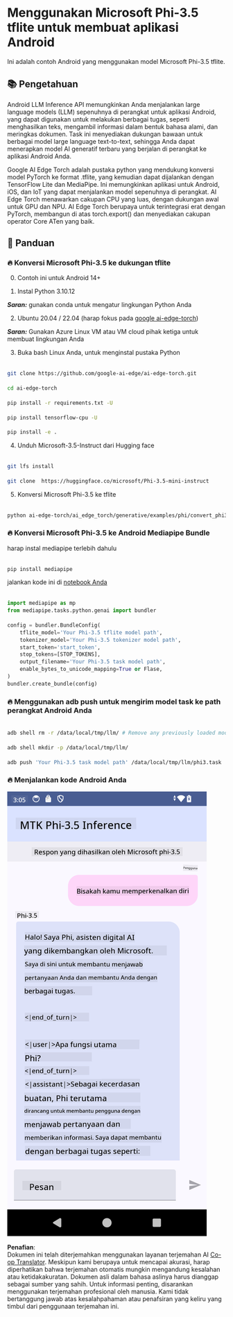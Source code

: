 <!--
CO_OP_TRANSLATOR_METADATA:
{
  "original_hash": "c4fe7f589d179be96a5577b0b8cba6aa",
  "translation_date": "2025-07-17T02:54:01+00:00",
  "source_file": "md/02.Application/01.TextAndChat/Phi3/UsingPhi35TFLiteCreateAndroidApp.md",
  "language_code": "id"
}
-->
# **Menggunakan Microsoft Phi-3.5 tflite untuk membuat aplikasi Android**

Ini adalah contoh Android yang menggunakan model Microsoft Phi-3.5 tflite.

## **📚 Pengetahuan**

Android LLM Inference API memungkinkan Anda menjalankan large language models (LLM) sepenuhnya di perangkat untuk aplikasi Android, yang dapat digunakan untuk melakukan berbagai tugas, seperti menghasilkan teks, mengambil informasi dalam bentuk bahasa alami, dan meringkas dokumen. Task ini menyediakan dukungan bawaan untuk berbagai model large language text-to-text, sehingga Anda dapat menerapkan model AI generatif terbaru yang berjalan di perangkat ke aplikasi Android Anda.

Google AI Edge Torch adalah pustaka python yang mendukung konversi model PyTorch ke format .tflite, yang kemudian dapat dijalankan dengan TensorFlow Lite dan MediaPipe. Ini memungkinkan aplikasi untuk Android, iOS, dan IoT yang dapat menjalankan model sepenuhnya di perangkat. AI Edge Torch menawarkan cakupan CPU yang luas, dengan dukungan awal untuk GPU dan NPU. AI Edge Torch berupaya untuk terintegrasi erat dengan PyTorch, membangun di atas torch.export() dan menyediakan cakupan operator Core ATen yang baik.

## **🪬 Panduan**

### **🔥 Konversi Microsoft Phi-3.5 ke dukungan tflite**

0. Contoh ini untuk Android 14+

1. Instal Python 3.10.12

***Saran:*** gunakan conda untuk mengatur lingkungan Python Anda

2. Ubuntu 20.04 / 22.04 (harap fokus pada [google ai-edge-torch](https://github.com/google-ai-edge/ai-edge-torch))

***Saran:*** Gunakan Azure Linux VM atau VM cloud pihak ketiga untuk membuat lingkungan Anda

3. Buka bash Linux Anda, untuk menginstal pustaka Python

```bash

git clone https://github.com/google-ai-edge/ai-edge-torch.git

cd ai-edge-torch

pip install -r requirements.txt -U 

pip install tensorflow-cpu -U

pip install -e .

```

4. Unduh Microsoft-3.5-Instruct dari Hugging face

```bash

git lfs install

git clone  https://huggingface.co/microsoft/Phi-3.5-mini-instruct

```

5. Konversi Microsoft Phi-3.5 ke tflite

```bash

python ai-edge-torch/ai_edge_torch/generative/examples/phi/convert_phi3_to_tflite.py --checkpoint_path  Your Microsoft Phi-3.5-mini-instruct path --tflite_path Your Microsoft Phi-3.5-mini-instruct tflite path  --prefill_seq_len 1024 --kv_cache_max_len 1280 --quantize True

```

### **🔥 Konversi Microsoft Phi-3.5 ke Android Mediapipe Bundle**

harap instal mediapipe terlebih dahulu

```bash

pip install mediapipe

```

jalankan kode ini di [notebook Anda](../../../../../../code/09.UpdateSamples/Aug/Android/convert/convert_phi.ipynb)

```python

import mediapipe as mp
from mediapipe.tasks.python.genai import bundler

config = bundler.BundleConfig(
    tflite_model='Your Phi-3.5 tflite model path',
    tokenizer_model='Your Phi-3.5 tokenizer model path',
    start_token='start_token',
    stop_tokens=[STOP_TOKENS],
    output_filename='Your Phi-3.5 task model path',
    enable_bytes_to_unicode_mapping=True or Flase,
)
bundler.create_bundle(config)

```

### **🔥 Menggunakan adb push untuk mengirim model task ke path perangkat Android Anda**

```bash

adb shell rm -r /data/local/tmp/llm/ # Remove any previously loaded models

adb shell mkdir -p /data/local/tmp/llm/

adb push 'Your Phi-3.5 task model path' /data/local/tmp/llm/phi3.task

```

### **🔥 Menjalankan kode Android Anda**

![demo](../../../../../../translated_images/demo.06d5a4246f057d1be99ffad0cbf22f4ac0c41530774d51ff903cfaa1d3cd3c8e.id.png)

**Penafian**:  
Dokumen ini telah diterjemahkan menggunakan layanan terjemahan AI [Co-op Translator](https://github.com/Azure/co-op-translator). Meskipun kami berupaya untuk mencapai akurasi, harap diperhatikan bahwa terjemahan otomatis mungkin mengandung kesalahan atau ketidakakuratan. Dokumen asli dalam bahasa aslinya harus dianggap sebagai sumber yang sahih. Untuk informasi penting, disarankan menggunakan terjemahan profesional oleh manusia. Kami tidak bertanggung jawab atas kesalahpahaman atau penafsiran yang keliru yang timbul dari penggunaan terjemahan ini.